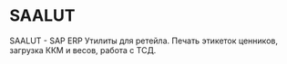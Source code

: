 # SAALUT
SAALUT - SAP ERP Утилиты для ретейла. Печать этикеток ценников, загрузка ККМ и весов, работа с ТСД.
